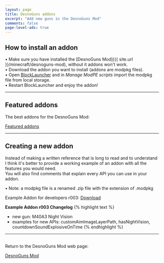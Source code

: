 ```yaml
---
layout: page
title: DesnoGuns addons
excerpt: "Add new guns in the DesnoGuns Mod"
comments: false
page-level-ads: true
---
```


## How to install an addon

• Make sure you have installed the [DesnoGuns Mod]({{ site.url }}/minecraft/desnoguns-mod), without it addons won't work.<br>
• Download the addon you want to install (addons are modpkg files).<br>
• Open [BlockLauncher](https://play.google.com/store/apps/details?id=net.zhuoweizhang.mcpelauncher) and in <i>Manage ModPE scripts</i> import the modpkg file from local storage.<br>
• Restart BlockLauncher and enjoy the addon!

---

## Featured addons

The best addons for the DesnoGuns Mod:

<div markdown="0"><a href="{{ site.url }}/minecraft/desnoguns-mod/addons/featured" class="btn">Featured addons</a></div>

---

## Creating a new addon

Instead of making a written reference that is long to read and to understand I think it's better to provide a working example of an addon with all the features you would need.<br>
You will also find comments that explain every API you can use in your addon.

• Note: a modpkg file is a renamed .zip file with the extension of .modpkg

Example Addon for developers r003: [Download](http://filecred.com/A973G579)

**Example Addon r003 Changelog**
{% highlight text %}
- new gun: M40A3 Night Vision
- examples for new APIs: customAimImageLayerPath, hasNightVision, countdownSoundExplosiveOnTime
{% endhighlight %}

---

<br>Return to the DesnoGuns Mod web page:

<div markdown="0"><a href="{{ site.url }}/minecraft/desnoguns-mod/#addons" class="btn">DesnoGuns Mod</a></div>

